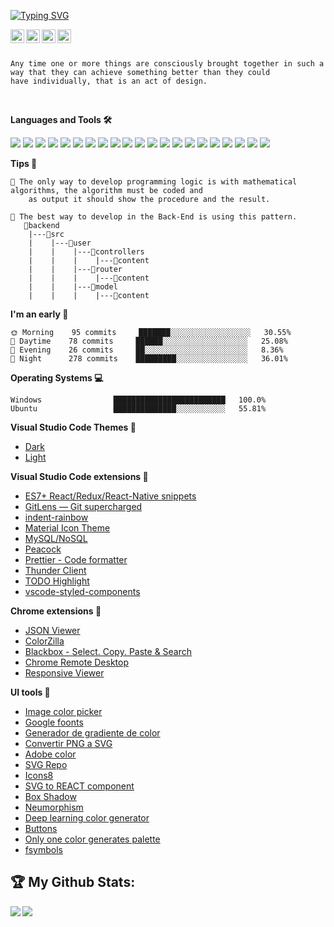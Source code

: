 [![Typing SVG](https://readme-typing-svg.herokuapp.com?font=play&size=30&duration=2000&color=FDCD3C&multiline=true&height=80&lines=HELLO+👎)](https://git.io/typing-svg)

<a href="https://linkedin.com/in/isaacanteparac" >
  <img align="left" alt="Ashwani's Linkdein" width="22px" style="background-color:#fff;" src="https://www.svgrepo.com/show/157006/linkedin.svg" />
</a>
<a href="https://twitter.com/isaacanteparac">
  <img align="left" alt="Ashwani's Twitter" width="22px" src="https://www.svgrepo.com/show/382739/twitter.svg" />
</a>
<a href="https://github.com/isaacanteparac">
  <img align="left" alt="Ashwani's Github" width="22px" src="https://www.svgrepo.com/show/217753/github.svg" />
</a>
<a href="https://instagram.com/isaacanteparac">
  <img align="left" alt="Ashwani's Instagram" width="22px" src="https://www.svgrepo.com/show/13639/instagram.svg" />
</a>

<br/>
<br/>

```text
Any time one or more things are consciously brought together in such a way that they can achieve something better than they could
have individually, that is an act of design.
```
<br/>

**Languages and Tools 🛠️**

<a src="https://code.visualstudio.com/"><img src="https://img.icons8.com/color/48/visual-studio-code-2019.png"/></a>
<a src="https://www.w3schools.com/css/"><img src="https://img.icons8.com/color/48/000000/css3.png"/></a>
<a src="https://www.w3schools.com/html/"><img src="https://img.icons8.com/color/48/000000/html-5.png"/></a>
<a src="https://git-scm.com/"><img src="https://img.icons8.com/color/48/000000/git.png"/></a>
<a src="https://github.com/"><img src="https://img.icons8.com/color/48/000000/github--v1.png"/></a>
<a src="https://www.javascript.com/"><img src="https://img.icons8.com/color/48/000000/javascript.png"/></a>
<a src="https://www.typescriptlang.org/"><img src="https://img.icons8.com/color/48/000000/typescript.png"/></a>
<a src="https://www.python.org/"><img src="https://img.icons8.com/color/48/000000/python.png"/></a>
<a src="https://www.typescriptlang.org/"><img src="https://img.icons8.com/color/48/000000/java.png"/></a>
<a src="https://sass-lang.com/"><img src="https://img.icons8.com/color/48/000000/sass.png"/></a>
<a src="https://nodejs.org/"><img src="https://img.icons8.com/color/48/000000/nodejs.png"/></a>
<a src="https://reactjs.org/"><img src="https://img.icons8.com/color/48/000000/react-native.png"/></a>
<a src="https://www.npmjs.com/"><img src="https://img.icons8.com/color/48/000000/npm.png"/></a>
<a src="https://handlebarsjs.com/"><img src="https://img.icons8.com/officexs/48/handlebar-mustache.png"/></a>
<a src="https://flask.palletsprojects.com/en/2.1.x/"><img src="https://img.icons8.com/nolan/48/flask.png"/></a>
<a src="https://www.mysql.com/"><img src="https://img.icons8.com/color/48/mysql-logo.png"/></a>
<a src="https://www.mongodb.com/"><img src="https://img.icons8.com/color/48/000000/mongodb.png"/></a>
<a src="https://getbootstrap.com/"><img src="https://img.icons8.com/color/48/000000/bootstrap.png"/></a>
<a src="https://mui.com/"><img src="https://img.icons8.com/color/48/000000/material-ui.png"/></a>
<a src="https://www.adobe.com/la/products/xd.html"><img src="https://img.icons8.com/color/48/adobe-xd--v1.png"/></a>
<a src="https://www.adobe.com/la/products/xd.html"><img src="https://img.icons8.com/color/48/adobe-photoshop--v1.png"/></a>


**Tips 📓** 
```text
🧠 The only way to develop programming logic is with mathematical algorithms, the algorithm must be coded and
    as output it should show the procedure and the result.
    
🐲 The best way to develop in the Back-End is using this pattern.
   📁backend
    |---📁src
    |    |---📁user
    |    |    |---📁controllers
    |    |    |    |---📄content
    |    |    |---📁router
    |    |    |    |---📄content
    |    |    |---📁model
    |    |    |    |---📄content

```

**I'm an early 🐤** 
```text
🌞 Morning    95 commits     ███████░░░░░░░░░░░░░░░░░░   30.55% 
🌆 Daytime    78 commits     ██████░░░░░░░░░░░░░░░░░░░   25.08% 
🌃 Evening    26 commits     ██░░░░░░░░░░░░░░░░░░░░░░░   8.36% 
🌙 Night      278 commits    █████████░░░░░░░░░░░░░░░░   36.01% 

```

**Operating Systems 💻**
```text
Windows                █████████████████████████   100.0%
Ubuntu                 ██████████████░░░░░░░░░░░   55.81% 
```
**Visual Studio Code Themes 🎨**
- [Dark](https://marketplace.visualstudio.com/items?itemName=thisisisaacac.theme-dark-bat)
- [Light](https://marketplace.visualstudio.com/items?itemName=thisisisaacac.theme-light-idac)

**Visual Studio Code extensions 🧩**
- [ES7+ React/Redux/React-Native snippets](https://marketplace.visualstudio.com/items?itemName=dsznajder.es7-react-js-snippets)
- [GitLens — Git supercharged](https://marketplace.visualstudio.com/items?itemName=eamodio.gitlens)
- [indent-rainbow](https://marketplace.visualstudio.com/items?itemName=oderwat.indent-rainbow)
- [Material Icon Theme](https://marketplace.visualstudio.com/items?itemName=PKief.material-icon-theme)
- [MySQL/NoSQL](https://marketplace.visualstudio.com/items?itemName=cweijan.vscode-mysql-client2)
- [Peacock](https://marketplace.visualstudio.com/items?itemName=johnpapa.vscode-peacock)
- [Prettier - Code formatter](https://marketplace.visualstudio.com/items?itemName=esbenp.prettier-vscode)
- [Thunder Client](https://marketplace.visualstudio.com/items?itemName=rangav.vscode-thunder-client)
- [TODO Highlight](https://marketplace.visualstudio.com/items?itemName=wayou.vscode-todo-highlight)
- [vscode-styled-components](https://marketplace.visualstudio.com/items?itemName=styled-components.vscode-styled-components)

**Chrome extensions 🧩**
- [JSON Viewer](https://chrome.google.com/webstore/detail/json-viewer/gbmdgpbipfallnflgajpaliibnhdgobh/related?hl=es)
- [ColorZilla](https://chrome.google.com/webstore/detail/colorzilla/bhlhnicpbhignbdhedgjhgdocnmhomnp?hl=es)
- [Blackbox - Select. Copy. Paste & Search](https://chrome.google.com/webstore/detail/blackbox-select-copy-past/mcgbeeipkmelnpldkobichboakdfaeon?hl=es)
- [Chrome Remote Desktop](https://chrome.google.com/webstore/detail/chrome-remote-desktop/inomeogfingihgjfjlpeplalcfajhgai?hl=es)
- [Responsive Viewer](https://chrome.google.com/webstore/detail/responsive-viewer/inmopeiepgfljkpkidclfgbgbmfcennb?hl=es)

**UI tools 💅**
- [Image color picker](https://imagecolorpicker.com/es)
- [Google foonts](https://fonts.google.com/?preview.text=EW&preview.text_type=custom)
- [Generador de gradiente de color](https://mybrandnewlogo.com/es/generador-de-gradiente-de-color)
- [Convertir PNG a SVG](https://onlineconvertfree.com/es/convert-format/png-to-svg/)
- [Adobe color](https://color.adobe.com/es/create/color-wheel)
- [SVG Repo](https://www.svgrepo.com/svg/311167/select-all)
- [Icons8](https://icons8.com/)
- [SVG to REACT component](https://react-svgr.com/playground/)
- [Box Shadow](https://www.cssmatic.com/es/box-shadow)
- [Neumorphism](https://neumorphism.io/#e0e0e0)
- [Deep learning color generator](https://colors.eva.design/)
- [Buttons](https://getcssscan.com/css-buttons-examples)
- [Only one color generates palette](https://mycolor.space/)
- [fsymbols](https://fsymbols.com/es/generadores/tarty/)
## :trophy: My Github Stats:
<div align="center">
  <a href="https://github-readme-stats.vercel.app/api?username=isaacanteparac&theme=tokyonight">
    <img  align="left" src="https://github-readme-stats.vercel.app/api?username=isaacanteparac&count_private=true&show_icons=true&theme=tokyonight" />
  </a>
  <a href="https://github-readme-stats.vercel.app/api/top-langs/?username=isaacanteparac&hide=php&theme=tokyonight">
    <img align="left" src="https://github-readme-stats.vercel.app/api/top-langs/?username=isaacanteparac&hide=php&theme=tokyonight" />
  </a>
</div>
